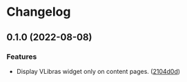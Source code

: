 # Changelog

## 0.1.0 (2022-08-08)


### Features

* Display VLibras widget only on content pages. ([2104d0d](https://github.com/plonegovbr/volto-vlibras/commit/2104d0df770da1eec942105693e11e39a6350d9f))